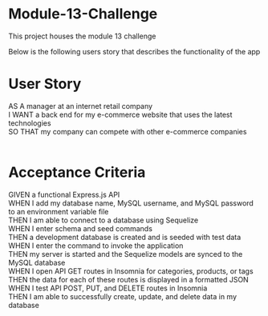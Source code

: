 # Module-13-Challenge
This project houses the module 13 challenge

Below is the following users story that describes the functionality of the app

# User Story <br> 
AS A manager at an internet retail company<br> 
I WANT a back end for my e-commerce website that uses the latest technologies <br> 
SO THAT my company can compete with other e-commerce companies<br> <br> 
# Acceptance Criteria<br> 
GIVEN a functional Express.js API<br> 
WHEN I add my database name, MySQL username, and MySQL password to an environment variable file<br> 
THEN I am able to connect to a database using Sequelize<br> 
WHEN I enter schema and seed commands<br> 
THEN a development database is created and is seeded with test data<br> 
WHEN I enter the command to invoke the application<br> 
THEN my server is started and the Sequelize models are synced to the MySQL database<br> 
WHEN I open API GET routes in Insomnia for categories, products, or tags<br> 
THEN the data for each of these routes is displayed in a formatted JSON<br> 
WHEN I test API POST, PUT, and DELETE routes in Insomnia<br> 
THEN I am able to successfully create, update, and delete data in my database<br> 
